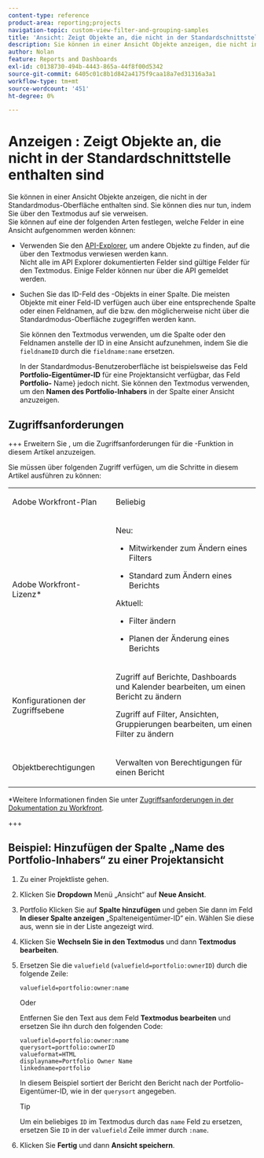 ```yaml
---
content-type: reference
product-area: reporting;projects
navigation-topic: custom-view-filter-and-grouping-samples
title: 'Ansicht: Zeigt Objekte an, die nicht in der Standardschnittstelle enthalten sind'
description: Sie können in einer Ansicht Objekte anzeigen, die nicht in der Standardmodus-Oberfläche enthalten sind. Sie können dies nur tun, indem Sie über den Textmodus auf sie verweisen.
author: Nolan
feature: Reports and Dashboards
exl-id: c0138730-494b-4443-865a-44f8f00d5342
source-git-commit: 6405c01c8b1d842a4175f9caa18a7ed31316a3a1
workflow-type: tm+mt
source-wordcount: '451'
ht-degree: 0%

---
```


# Anzeigen : Zeigt Objekte an, die nicht in der Standardschnittstelle enthalten sind

Sie können in einer Ansicht Objekte anzeigen, die nicht in der Standardmodus-Oberfläche enthalten sind. Sie können dies nur tun, indem Sie über den Textmodus auf sie verweisen.\
Sie können auf eine der folgenden Arten festlegen, welche Felder in eine Ansicht aufgenommen werden können:

* Verwenden Sie den [API-Explorer](../../../wf-api/general/api-explorer.md), um andere Objekte zu finden, auf die über den Textmodus verwiesen werden kann.\
  Nicht alle im API Explorer dokumentierten Felder sind gültige Felder für den Textmodus. Einige Felder können nur über die API gemeldet werden.

* Suchen Sie das ID-Feld des -Objekts in einer Spalte. Die meisten Objekte mit einer Feld-ID verfügen auch über eine entsprechende Spalte oder einen Feldnamen, auf die bzw. den möglicherweise nicht über die Standardmodus-Oberfläche zugegriffen werden kann.

  Sie können den Textmodus verwenden, um die Spalte oder den Feldnamen anstelle der ID in eine Ansicht aufzunehmen, indem Sie die `fieldnameID` durch die `fieldname:name` ersetzen.

  In der Standardmodus-Benutzeroberfläche ist beispielsweise das Feld **Portfolio-Eigentümer-ID** für eine Projektansicht verfügbar, das Feld **Portfolio-** Name} jedoch nicht. Sie können den Textmodus verwenden, um den **Namen des Portfolio-Inhabers** in der Spalte einer Ansicht anzuzeigen.

## Zugriffsanforderungen

+++ Erweitern Sie , um die Zugriffsanforderungen für die -Funktion in diesem Artikel anzuzeigen.

Sie müssen über folgenden Zugriff verfügen, um die Schritte in diesem Artikel ausführen zu können:

<table style="table-layout:auto"> 
 <col> 
 <col> 
 <tbody> 
  <tr> 
   <td role="rowheader">Adobe Workfront-Plan</td> 
   <td> <p>Beliebig</p> </td> 
  </tr> 
  <tr> 
   <td role="rowheader">Adobe Workfront-Lizenz*</td> 
   <td> 
    <p>Neu:</p>
   <ul><li><p>Mitwirkender zum Ändern eines Filters </p></li>
   <li><p>Standard zum Ändern eines Berichts</p></li> </ul>

<p>Aktuell:</p>
   <ul><li><p>Filter ändern </p></li>
   <li><p>Planen der Änderung eines Berichts</p></li> </ul></td> 
  </tr> 
  <tr> 
   <td role="rowheader">Konfigurationen der Zugriffsebene</td> 
   <td> <p>Zugriff auf Berichte, Dashboards und Kalender bearbeiten, um einen Bericht zu ändern</p> <p>Zugriff auf Filter, Ansichten, Gruppierungen bearbeiten, um einen Filter zu ändern</p> </td> 
  </tr> 
  <tr> 
   <td role="rowheader">Objektberechtigungen</td> 
   <td> <p>Verwalten von Berechtigungen für einen Bericht</p>  </td> 
  </tr> 
 </tbody> 
</table>

*Weitere Informationen finden Sie unter [Zugriffsanforderungen in der Dokumentation zu Workfront](/help/quicksilver/administration-and-setup/add-users/access-levels-and-object-permissions/access-level-requirements-in-documentation.md).

+++

## Beispiel: Hinzufügen der Spalte „Name des Portfolio-Inhabers“ zu einer Projektansicht

1. Zu einer Projektliste gehen.
1. Klicken Sie **Dropdown** Menü „Ansicht“ auf **Neue Ansicht**.

1. Portfolio Klicken Sie auf **Spalte hinzufügen** und geben Sie dann im Feld **In dieser Spalte anzeigen** „Spalteneigentümer-ID“ ein. Wählen Sie diese aus, wenn sie in der Liste angezeigt wird.

1. Klicken Sie **Wechseln Sie in den Textmodus** und dann **Textmodus bearbeiten**.
1. Ersetzen Sie die `valuefield` (`valuefield=portfolio:ownerID`) durch die folgende Zeile:

   `valuefield=portfolio:owner:name`

   Oder

   Entfernen Sie den Text aus dem Feld **Textmodus bearbeiten** und ersetzen Sie ihn durch den folgenden Code:

   ```
   valuefield=portfolio:owner:name
   querysort=portfolio:ownerID
   valueformat=HTML
   displayname=Portfolio Owner Name
   linkedname=portfolio
   ```

   In diesem Beispiel sortiert der Bericht den Bericht nach der Portfolio-Eigentümer-ID, wie in der `querysort` angegeben.

   >[!TIP]
   >
   >Um ein beliebiges `ID` im Textmodus durch das `name` Feld zu ersetzen, ersetzen Sie `ID` in der `valuefield` Zeile immer durch `:name`.

1. Klicken Sie **Fertig** und dann **Ansicht speichern**.
